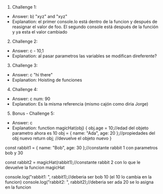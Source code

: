 1. Challenge 1:
  - Answer: b) "xyz" and "xyz"
  - Explanation: el primer console.lo está dentro de la funcion y después de reasignar el valor de foo. El segundo console está después de la función y ya esta el valor cambiado


2. Challenge 2:
  - Answer: c - 10,1
  - Explanation: al pasar parametros las variables se modifican direferente?


3. Challenge 3:
  - Answer: c "hi there"
  - Explanation: Hoisting de funciones


4. Challenge 4:
  - Answer: c num: 90
  - Explanation: Es la misma referencia (mismo cajón como diria Jorge)


5. Bonus - Challenge 5:
  - Answer: c
  - Explanation:
function magicHat(obj) {
  obj.age = 10;//edad del objeto parametro ahora es 10
  obj = { name: "Ada", age: 20 };//propiedades del obj nuevo
  return obj; //devuelve el objeto nuevo
}
  
const rabbit1 = { name: "Bob", age: 30 };//constante rabbit 1 con parametros bob y 30
  
const rabbit2 = magicHat(rabbit1);//constante rabbit 2 con lo que le devuelve la funcion magicHat
  
console.log("rabbit1: ", rabbit1);//deberia ser bob 10 (el 10 lo cambia en la funcion)
console.log("rabbit2: ", rabbit2);//deberia ser ada 20 se lo asigna en la funcion
